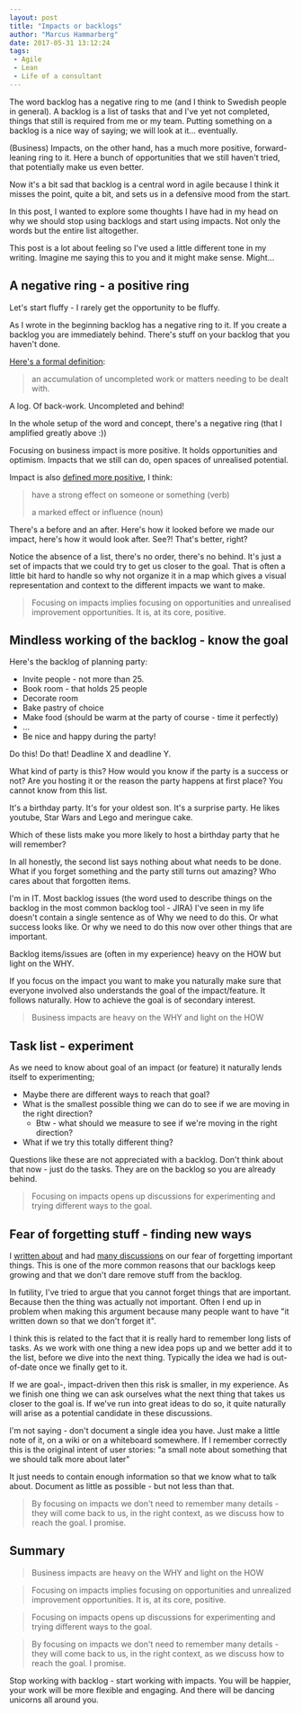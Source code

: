 ```yaml
---
layout: post
title: "Impacts or backlogs"
author: "Marcus Hammarberg"
date: 2017-05-31 13:12:24
tags:
 - Agile
 - Lean
 - Life of a consultant
---
```


The word backlog has a negative ring to me (and I think to Swedish people in general). A backlog is a list of tasks that and I've yet not completed, things that still is required from me or my team. Putting something on a backlog is a nice way of saying; we will look at it… eventually.

(Business) Impacts, on the other hand, has a much more positive, forward-leaning ring to it. Here a bunch of opportunities that we still haven't tried, that potentially make us even better.

Now it's a bit sad that backlog is a central word in agile because I think it misses the point, quite a bit, and sets us in a defensive mood from the start.

In this post, I wanted to explore some thoughts I have had in my head on why we should stop using backlogs and start using impacts. Not only the words but the entire list altogether.

<!-- excerpt-end -->

This post is a lot about feeling so I've used a little different tone in my writing. Imagine me saying this to you and it might make sense. Might...

## A negative ring - a positive ring

Let's start fluffy - I rarely get the opportunity to be fluffy.

As I wrote in the beginning backlog has a negative ring to it. If you create a backlog you are immediately behind. There's stuff on your backlog that you haven't done.

[Here's a formal definition](https://www.google.se/search?q=backlog&oq=backlog&aqs=chrome..69i57j0l5.1631j0j7&sourceid=chrome&ie=UTF-8):

> an accumulation of uncompleted work or matters needing to be dealt with.

A log. Of back-work. Uncompleted and behind!

In the whole setup of the word and concept, there's a negative ring (that I amplified greatly above :))

Focusing on business impact is more positive. It holds opportunities and optimism. Impacts that we still can do, open spaces of unrealised potential.

Impact is also [defined more positive](https://www.google.se/search?q=definition+of+impacxt&oq=definition+of+impacxt&aqs=chrome..69i57j0l5.2391j0j4&sourceid=chrome&ie=UTF-8), I think:

> have a strong effect on someone or something (verb)
>
> a marked effect or influence (noun)

There's a before and an after. Here's how it looked before we made our impact, here's how it would look after. See?! That's better, right?

Notice the absence of a list, there's no order, there's no behind. It's just a set of impacts that we could try to get us closer to the goal. That is often a little bit hard to handle so why not organize it in a map which gives a visual representation and context to the different impacts we want to make.

> Focusing on impacts implies focusing on opportunities and unrealised improvement opportunities. It is, at its core, positive.

## Mindless working of the backlog - know the goal

Here's the backlog of planning party:

- Invite people - not more than 25.
- Book room - that holds 25 people
- Decorate room
- Bake pastry of choice
- Make food (should be warm at the party of course - time it perfectly)
- …
- Be nice and happy during the party!

Do this! Do that! Deadline X and deadline Y.

What kind of party is this? How would you know if the party is a success or not? Are you hosting it or the reason the party happens at first place? You cannot know from this list.

It's a birthday party. It's for your oldest son. It's a surprise party. He likes youtube, Star Wars and Lego and meringue cake.

Which of these lists make you more likely to host a birthday party that he will remember?

In all honestly, the second list says nothing about what needs to be done. What if you forget something and the party still turns out amazing? Who cares about that forgotten items.

I'm in IT. Most backlog issues (the word used to describe things on the backlog in the most common backlog tool - JIRA) I've seen in my life doesn't contain a single sentence as of Why we need to do this. Or what success looks like. Or why we need to do this now over other things that are important.

Backlog items/issues are (often in my experience) heavy on the HOW but light on the WHY.

If you focus on the impact you want to make you naturally make sure that everyone involved also understands the goal of the impact/feature. It follows naturally. How to achieve the goal is of secondary interest.

> Business impacts are heavy on the WHY and light on the HOW

## Task list - experiment

As we need to know about goal of an impact (or feature) it naturally lends itself to experimenting;

- Maybe there are different ways to reach that goal?
- What is the smallest possible thing we can do to see if we are moving in the right direction?
  - Btw - what should we measure to see if we're moving in the right direction?
- What if we try this totally different thing?

Questions like these are not appreciated with a backlog. Don't think about that now - just do the tasks. They are on the backlog so you are already behind.

> Focusing on impacts opens up discussions for experimenting and trying different ways to the goal.

## Fear of forgetting stuff - finding new ways

I [written about](https://www.marcusoft.net/2016/04/fear-of-loosing-important-things.html) and had [many discussions](https://twitter.com/marcusoftnet/status/869484141519273984) on our fear of forgetting important things. This is one of the more common reasons that our backlogs keep growing and that we don't dare remove stuff from the backlog.

In futility, I've tried to argue that you cannot forget things that are important. Because then the thing was actually not important. Often I end up in problem when making this argument because many people want to have "it written down so that we don't forget it".

I think this is related to the fact that it is really hard to remember long lists of tasks. As we work with one thing a new idea pops up and we better add it to the list, before we dive into the next thing. Typically the idea we had is out-of-date once we finally get to it.

If we are goal-, impact-driven then this risk is smaller, in my experience. As we finish one thing we can ask ourselves what the next thing that takes us closer to the goal is. If we've run into great ideas to do so, it quite naturally will arise as a potential candidate in these discussions.

I'm not saying - don't document a single idea you have. Just make a little note of it, on a wiki or on a whiteboard somewhere. If I remember correctly this is the original intent of user stories: "a small note about something that we should talk more about later"

It just needs to contain enough information so that we know what to talk about. Document as little as possible - but not less than that.

> By focusing on impacts we don't need to remember many details - they will come back to us, in the right context, as we discuss how to reach the goal. I promise.

## Summary

> Business impacts are heavy on the WHY and light on the HOW

> Focusing on impacts implies focusing on opportunities and unrealized improvement opportunities. It is, at its core, positive.

> Focusing on impacts opens up discussions for experimenting and trying different ways to the goal.

> By focusing on impacts we don't need to remember many details - they will come back to us, in the right context, as we discuss how to reach the goal. I promise.

Stop working with backlog - start working with impacts. You will be happier, your work will be more flexible and engaging. And there will be dancing unicorns all around you.
